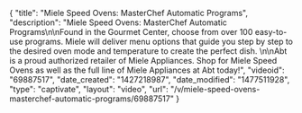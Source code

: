 {
    "title": "Miele Speed Ovens: MasterChef Automatic Programs",
    "description": "Miele Speed Ovens: MasterChef Automatic Programs\n\nFound in the Gourmet Center, choose from over 100 easy-to-use programs. Miele will deliver menu options that guide you step by step to the desired oven mode and temperature to create the perfect dish. \n\nAbt is a proud authorized retailer of Miele Appliances. Shop for Miele Speed Ovens as well as the full line of Miele Appliances at Abt today!",
    "videoid": "69887517",
    "date_created": "1427218987",
    "date_modified": "1477511928",
    "type": "captivate",
    "layout": "video",
    "url": "\/v\/miele-speed-ovens-masterchef-automatic-programs\/69887517"
}